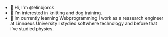 - 👋 Hi, I’m @elinbjorck
- 👀 I’m interested in knitting and dog training.
- 🌱 Im currently learning Webprogramming
I work as a reasearch engineer at Linnaeus University
I stydied softwhere technology and before that i've studied physics. 

<!---
elinbjorck/elinbjorck is a ✨ special ✨ repository because its `README.md` (this file) appears on your GitHub profile.
You can click the Preview link to take a look at your changes.
--->
